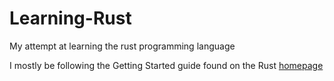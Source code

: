 # Learning-Rust
My attempt at learning the rust programming language

I mostly be following the Getting Started guide found on the Rust [homepage](https://doc.rust-lang.org/book/getting-started.html)
